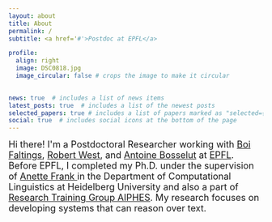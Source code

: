 ```yaml
---
layout: about
title: About
permalink: /
subtitle: <a href='#'>Postdoc at EPFL</a>

profile:
  align: right
  image: DSC0818.jpg
  image_circular: false # crops the image to make it circular
  

news: true  # includes a list of news items
latest_posts: true  # includes a list of the newest posts
selected_papers: true # includes a list of papers marked as "selected={true}"
social: true  # includes social icons at the bottom of the page
---
```


<font size="4">Hi there! I'm a Postdoctoral Researcher working with 
                                <a href="https://people.epfl.ch/boi.faltings" target="_blank">Boi Faltings</a>, 
                                <a href="https://people.epfl.ch/robert.west" target="_blank">Robert West</a>, and 
                                <a href="https://people.epfl.ch/antoine.bosselut" target="_blank">Antoine Bosselut</a> 
                                <!--<a href="https://lia.epfl.ch/" target="_blank">LIA lab</a>,  
                                <a href="https://dlab.epfl.ch/" target="_blank">dLab</a>, and 
                                <a href="https://nlp.epfl.ch/" target="_blank">NLP</a> --> at
                                <a href="https://www.epfl.ch/" target="_blank">EPFL</a>. Before EPFL, I completed my Ph.D. under the supervision of 
                                <a href="http://www.cl.uni-heidelberg.de/~frank/" target="_blank"> Anette Frank </a> in the Department of Computational Linguistics at Heidelberg University
                                and also a part of <a href="https://www.aiphes.tu-darmstadt.de/de/aiphes/"
                                    target="_blank">Research Training Group AIPHES</a>. My research focuses on developing systems that can reason over text. 
